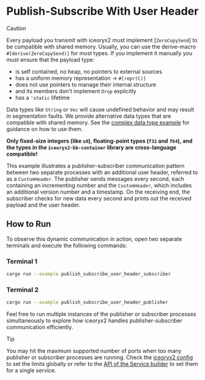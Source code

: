 # Publish-Subscribe With User Header

> [!CAUTION]
> Every payload you transmit with iceoryx2 must implement [`ZeroCopySend`] to
> be compatible with shared memory.
> Usually, you can use the derive-macro `#[derive(ZeroCopySend)]` for most
> types. If you implement it manually you must ensure that the payload type:
>
> * is self contained, no heap, no pointers to external sources
> * has a uniform memory representation -> `#[repr(C)]`
> * does not use pointers to manage their internal structure
> * and its members don't implement `Drop` explicitly
> * has a `'static` lifetime
>
> Data types like `String` or `Vec` will cause undefined behavior and may
> result in segmentation faults. We provide alternative data types that are
> compatible with shared memory. See the
> [complex data type example](../complex_data_types) for guidance on how to
> use them.
>
> **Only fixed-size integers (like `u8`), floating-point types (`f32` and**
> **`f64`), and the types in the `iceoryx2-bb-container` library are**
> **cross-language compatible!**

This example illustrates a publisher-subscriber communication pattern between
two separate processes with an additional user header, referred to as a
`CustomHeader`. The publisher sends messages every second, each containing an
incrementing number and the `CustomHeader`, which includes an additional version
number and a timestamp. On the receiving end, the subscriber checks for new data
every second and prints out the received payload and the user header.

## How to Run

To observe this dynamic communication in action, open two separate terminals and
execute the following commands:

### Terminal 1

```sh
cargo run --example publish_subscribe_user_header_subscriber
```

### Terminal 2

```sh
cargo run --example publish_subscribe_user_header_publisher
```

Feel free to run multiple instances of the publisher or subscriber processes
simultaneously to explore how iceoryx2 handles publisher-subscriber
communication efficiently.

> [!TIP]
You may hit the maximum supported number of ports when too many publisher or
subscriber processes are running. Check the [iceoryx2 config](../../../config)
to set the limits globally or refer to the
[API of the Service builder](https://docs.rs/iceoryx2/latest/iceoryx2/service/index.html)
to set them for a single service.
